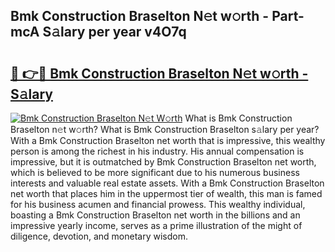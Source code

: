 ## Bmk Construction Braselton N𝚎t w𝚘rth - Part-mcA S𝚊lary per year v4O7q

# <h2><a href="http://gc2b42.nevu.top/?p=Bmk+Construction+Braselton">🔗 👉🔴 Bmk Construction Braselton N𝚎t w𝚘rth - S𝚊lary</a></h2>

[![Bmk Construction Braselton N𝚎t W𝚘rth](https://i.imgur.com/Oavwk0R.jpeg)](http://gc2b42.nevu.top/?p=Bmk+Construction+Braselton)
What is Bmk Construction Braselton n𝚎t w𝚘rth? What is Bmk Construction Braselton s𝚊lary per year?
With a Bmk Construction Braselton net worth that is impressive, this wealthy person is among the richest in his industry. His annual compensation is impressive, but it is outmatched by Bmk Construction Braselton net worth, which is believed to be more significant due to his numerous business interests and valuable real estate assets. With a Bmk Construction Braselton net worth that places him in the uppermost tier of wealth, this man is famed for his business acumen and financial prowess. This wealthy individual, boasting a Bmk Construction Braselton net worth in the billions and an impressive yearly income, serves as a prime illustration of the might of diligence, devotion, and monetary wisdom.
